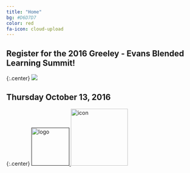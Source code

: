 ```yaml
---
title: "Home"
bg: #D6D7D7
color: red
fa-icon: cloud-upload
---
```


## Register for the 2016 Greeley - Evans Blended Learning Summit!

{:.center}
<a href="">
   <img src="https://github.com/WCSD6/TheGreeleyBlendedLearningSummit/blob/gh-pages/img/BlendedLearningSummit-02.3.png?raw=true">
</a>

## Thursday October 13, 2016

{:.center}
<a href="">
   <img src="https://github.com/WCSD6/TheGreeleyBlendedLearningSummit/blob/gh-pages/img/WCSD6logo.png?raw=true" alt="logo" style="width: 100px;"/>
</a>
<a href="https://greeley.revtrak.net/tek9.asp?pg=RW_BlndLrnngSmmt" target="_blank">
   <img src="https://github.com/WCSD6/TheGreeleyBlendedLearningSummit/blob/gh-pages/img/Registersm.png?raw=true" alt="icon" style="width:150px;">
</a>
